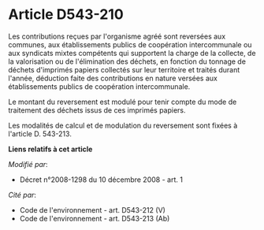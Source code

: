 # Article D543-210

Les contributions reçues par l'organisme agréé sont reversées aux communes, aux établissements publics de coopération
intercommunale ou aux syndicats mixtes compétents qui supportent la charge de la collecte, de la valorisation ou de
l'élimination des déchets, en fonction du tonnage de déchets d'imprimés papiers collectés sur leur territoire et traités
durant l'année, déduction faite des contributions en nature versées aux établissements publics de coopération
intercommunale. 

Le montant du reversement est modulé pour tenir compte du mode de traitement des déchets issus de ces imprimés papiers. 

Les modalités de calcul et de modulation du reversement sont fixées à l'article D. 543-213.

**Liens relatifs à cet article**

_Modifié par_:

  - Décret n°2008-1298 du 10 décembre 2008 - art. 1

_Cité par_:

  - Code de l'environnement - art. D543-212 (V)
  - Code de l'environnement - art. D543-213 (Ab)
